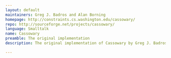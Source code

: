 ```yaml
---
layout: default
maintainers: Greg J. Badros and Alan Borning
homepage: http://constraints.cs.washington.edu/cassowary/
repo: http://sourceforge.net/projects/cassowary/
language: Smalltalk
name: Cassowary
preamble: The original implementation
description: The original implementation of Cassowary by Greg J. Badros and Alan Borning. The homepage states that "the code for Cassowary is no longer supported."

---
```

